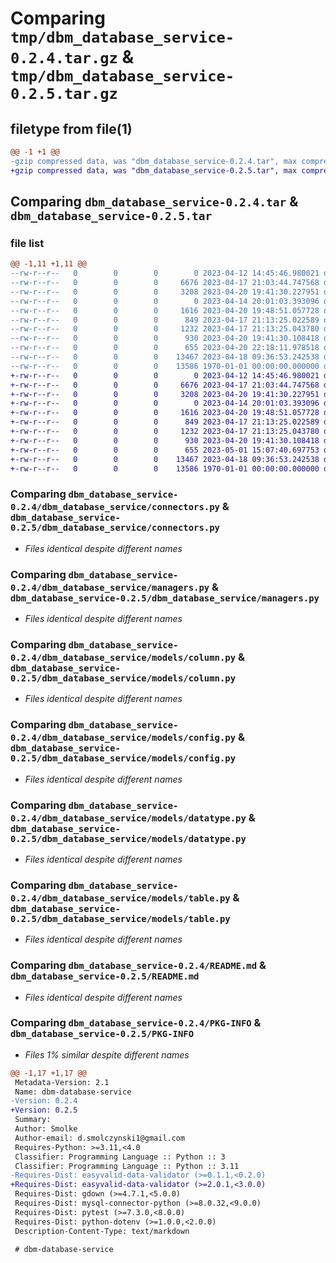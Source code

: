 # Comparing `tmp/dbm_database_service-0.2.4.tar.gz` & `tmp/dbm_database_service-0.2.5.tar.gz`

## filetype from file(1)

```diff
@@ -1 +1 @@
-gzip compressed data, was "dbm_database_service-0.2.4.tar", max compression
+gzip compressed data, was "dbm_database_service-0.2.5.tar", max compression
```

## Comparing `dbm_database_service-0.2.4.tar` & `dbm_database_service-0.2.5.tar`

### file list

```diff
@@ -1,11 +1,11 @@
--rw-r--r--   0        0        0        0 2023-04-12 14:45:46.980021 dbm_database_service-0.2.4/dbm_database_service/__init__.py
--rw-r--r--   0        0        0     6676 2023-04-17 21:03:44.747568 dbm_database_service-0.2.4/dbm_database_service/connectors.py
--rw-r--r--   0        0        0     3208 2023-04-20 19:41:30.227951 dbm_database_service-0.2.4/dbm_database_service/managers.py
--rw-r--r--   0        0        0        0 2023-04-14 20:01:03.393096 dbm_database_service-0.2.4/dbm_database_service/models/__init__.py
--rw-r--r--   0        0        0     1616 2023-04-20 19:48:51.057728 dbm_database_service-0.2.4/dbm_database_service/models/column.py
--rw-r--r--   0        0        0      849 2023-04-17 21:13:25.022589 dbm_database_service-0.2.4/dbm_database_service/models/config.py
--rw-r--r--   0        0        0     1232 2023-04-17 21:13:25.043780 dbm_database_service-0.2.4/dbm_database_service/models/datatype.py
--rw-r--r--   0        0        0      930 2023-04-20 19:41:30.108418 dbm_database_service-0.2.4/dbm_database_service/models/table.py
--rw-r--r--   0        0        0      655 2023-04-20 22:18:11.978518 dbm_database_service-0.2.4/pyproject.toml
--rw-r--r--   0        0        0    13467 2023-04-18 09:36:53.242538 dbm_database_service-0.2.4/README.md
--rw-r--r--   0        0        0    13586 1970-01-01 00:00:00.000000 dbm_database_service-0.2.4/PKG-INFO
+-rw-r--r--   0        0        0        0 2023-04-12 14:45:46.980021 dbm_database_service-0.2.5/dbm_database_service/__init__.py
+-rw-r--r--   0        0        0     6676 2023-04-17 21:03:44.747568 dbm_database_service-0.2.5/dbm_database_service/connectors.py
+-rw-r--r--   0        0        0     3208 2023-04-20 19:41:30.227951 dbm_database_service-0.2.5/dbm_database_service/managers.py
+-rw-r--r--   0        0        0        0 2023-04-14 20:01:03.393096 dbm_database_service-0.2.5/dbm_database_service/models/__init__.py
+-rw-r--r--   0        0        0     1616 2023-04-20 19:48:51.057728 dbm_database_service-0.2.5/dbm_database_service/models/column.py
+-rw-r--r--   0        0        0      849 2023-04-17 21:13:25.022589 dbm_database_service-0.2.5/dbm_database_service/models/config.py
+-rw-r--r--   0        0        0     1232 2023-04-17 21:13:25.043780 dbm_database_service-0.2.5/dbm_database_service/models/datatype.py
+-rw-r--r--   0        0        0      930 2023-04-20 19:41:30.108418 dbm_database_service-0.2.5/dbm_database_service/models/table.py
+-rw-r--r--   0        0        0      655 2023-05-01 15:07:40.697753 dbm_database_service-0.2.5/pyproject.toml
+-rw-r--r--   0        0        0    13467 2023-04-18 09:36:53.242538 dbm_database_service-0.2.5/README.md
+-rw-r--r--   0        0        0    13586 1970-01-01 00:00:00.000000 dbm_database_service-0.2.5/PKG-INFO
```

### Comparing `dbm_database_service-0.2.4/dbm_database_service/connectors.py` & `dbm_database_service-0.2.5/dbm_database_service/connectors.py`

 * *Files identical despite different names*

### Comparing `dbm_database_service-0.2.4/dbm_database_service/managers.py` & `dbm_database_service-0.2.5/dbm_database_service/managers.py`

 * *Files identical despite different names*

### Comparing `dbm_database_service-0.2.4/dbm_database_service/models/column.py` & `dbm_database_service-0.2.5/dbm_database_service/models/column.py`

 * *Files identical despite different names*

### Comparing `dbm_database_service-0.2.4/dbm_database_service/models/config.py` & `dbm_database_service-0.2.5/dbm_database_service/models/config.py`

 * *Files identical despite different names*

### Comparing `dbm_database_service-0.2.4/dbm_database_service/models/datatype.py` & `dbm_database_service-0.2.5/dbm_database_service/models/datatype.py`

 * *Files identical despite different names*

### Comparing `dbm_database_service-0.2.4/dbm_database_service/models/table.py` & `dbm_database_service-0.2.5/dbm_database_service/models/table.py`

 * *Files identical despite different names*

### Comparing `dbm_database_service-0.2.4/README.md` & `dbm_database_service-0.2.5/README.md`

 * *Files identical despite different names*

### Comparing `dbm_database_service-0.2.4/PKG-INFO` & `dbm_database_service-0.2.5/PKG-INFO`

 * *Files 1% similar despite different names*

```diff
@@ -1,17 +1,17 @@
 Metadata-Version: 2.1
 Name: dbm-database-service
-Version: 0.2.4
+Version: 0.2.5
 Summary: 
 Author: Smolke
 Author-email: d.smolczynski1@gmail.com
 Requires-Python: >=3.11,<4.0
 Classifier: Programming Language :: Python :: 3
 Classifier: Programming Language :: Python :: 3.11
-Requires-Dist: easyvalid-data-validator (>=0.1.1,<0.2.0)
+Requires-Dist: easyvalid-data-validator (>=2.0.1,<3.0.0)
 Requires-Dist: gdown (>=4.7.1,<5.0.0)
 Requires-Dist: mysql-connector-python (>=8.0.32,<9.0.0)
 Requires-Dist: pytest (>=7.3.0,<8.0.0)
 Requires-Dist: python-dotenv (>=1.0.0,<2.0.0)
 Description-Content-Type: text/markdown
 
 # dbm-database-service
```

